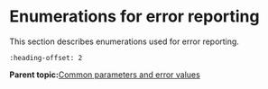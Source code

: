 # Enumerations for error reporting

This section describes enumerations used for error reporting.


```{include} ../topics/vg_lite_error_t_enumeration.md
:heading-offset: 2
```

**Parent topic:**[Common parameters and error values](../topics/common_parameters_and_error_values.md)

